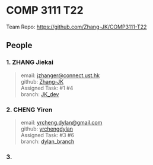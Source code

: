 # COMP 3111 T22
Team Repo: https://github.com/Zhang-JK/COMP3111-T22


## People
### 1. ZHANG Jiekai
> email: jzhanger@connect.ust.hk  
> github: [Zhang-JK](https://github.com/Zhang-JK)  
> Assigned Task: #1 #4  
> branch: [JK_dev](https://github.com/Zhang-JK/COMP3111-T22/tree/JK_dev)  

### 2. CHENG Yiren
> email: yrcheng.dylan@gmail.com  
> github: [yrchengdylan](https://github.com/yrchengdylan)  
> Assigned Task: #3 #6  
> branch: [dylan_branch](https://github.com/Zhang-JK/COMP3111-T22/tree/dylan_branch) 

### 3.

